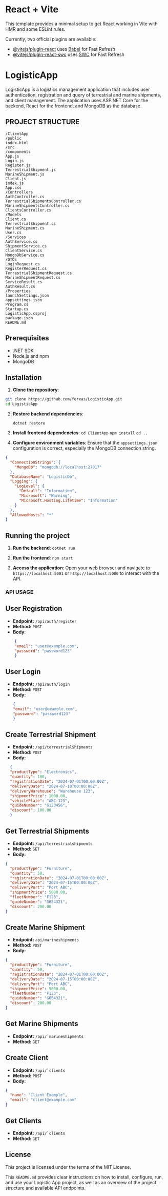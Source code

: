# React + Vite

This template provides a minimal setup to get React working in Vite with HMR and some ESLint rules.

Currently, two official plugins are available:

- [@vitejs/plugin-react](https://github.com/vitejs/vite-plugin-react/blob/main/packages/plugin-react/README.md) uses [Babel](https://babeljs.io/) for Fast Refresh
- [@vitejs/plugin-react-swc](https://github.com/vitejs/vite-plugin-react-swc) uses [SWC](https://swc.rs/) for Fast Refresh

# LogisticApp

LogisticApp is a logistics management application that includes user authentication, registration and query of terrestrial and marine shipments, and client management. The application uses ASP.NET Core for the backend, React for the frontend, and MongoDB as the database.

## PROJECT STRUCTURE

```/LogisticApp
/ClientApp
/public
index.html
/src
/components
App.js
Login.js
Register.js
TerrestrialShipment.js
MarineShipment.js
Client.js
index.js
App.css
/Controllers
AuthController.cs
TerrestrialShipmentsController.cs
MarineShipmentsController.cs
ClientsController.cs
/Models
Client.cs
TerrestrialShipment.cs
MarineShipment.cs
User.cs
/Services
AuthService.cs
ShipmentService.cs
ClientService.cs
MongoDbService.cs
/DTOs
LoginRequest.cs
RegisterRequest.cs
TerrestrialShipmentRequest.cs
MarineShipmentRequest.cs
ServiceResult.cs
AuthResult.cs
/Properties
launchSettings.json
appsettings.json
Program.cs
Startup.cs
LogisticApp.csproj
package.json
README.md
```

## Prerequisites

- .NET SDK
- Node.js and npm
- MongoDB

## Installation

1. **Clone the repository**:

```bash
git clone https://github.com/ferxas/LogisticApp.git
cd LogisticApp
```

2. **Restore backend dependencies**:

    ``dotnet restore``

3. **Install frontend dependencies**:
   ``cd ClientApp``
   ``npm install``
   ``cd ..``

4. **Configure environment variables**:
Ensure that the `appsettings.json` configuration is correct, especially the MongoDB connection string.

```json
{
  "ConnectionStrings": {
    "MongoDb": "mongodb://localhost:27017"
  },
  "DatabaseName": "LogisticDb",
  "Logging": {
    "LogLevel": {
      "Default": "Information",
      "Microsoft": "Warning",
      "Microsoft.Hosting.Lifetime": "Information"
    }
  },
  "AllowedHosts": "*"
}
```


## Running the project
1. **Run the backend**:
``dotnet run``

2. **Run the frontend**:
``npm start``

3. **Access the application**:
Open your web browser and navigate to `https://localhost:5001` or `http://localhost:5000` to interact with the API.

### API USAGE
## User Registration
- **Endpoint:** ``/api/auth/register``
- **Method:** ``POST``
- **Body**:
```json
    {
    "email": "user@example.com",
    "password": "password123"
    }
```

## User Login
- **Endpoint:** ``/api/auth/login``
- **Method:** ``POST``
- **Body:**
  ```json
  {
  "email": "user@example.com",
  "password": "password123"
  }
  ```
## Create Terrestrial Shipment
- **Endpoint:** ``/api/terrestrialShipments``
- **Method:** ``POST``
- **Body:**
```json
  {
  "productType": "Electronics",
  "quantity": 100,
  "registrationDate": "2024-07-01T00:00:00Z",
  "deliveryDate": "2024-07-10T00:00:00Z",
  "deliveryWarehouse": "Warehouse 123",
  "shipmentPrice": 1000.00,
  "vehiclePlate": "ABC-123",
  "guideNumber": "G123456",
  "discount": 100.00
  }
```

## Get Terrestrial Shipments
- **Endpoint:** ``/api/terrestrialshipments``
- **Method:** ``GET``
- **Body:**
```json
{
  "productType": "Furniture",
  "quantity": 50,
  "registrationDate": "2024-07-01T00:00:00Z",
  "deliveryDate": "2024-07-15T00:00:00Z",
  "deliveryPort": "Port ABC",
  "shipmentPrice": 5000.00,
  "fleetNumber": "F123",
  "guideNumber": "G654321",
  "discount": 200.00
}
```

## Create Marine Shipment
- **Endpoint:** ``api/marineshipments``
- **Method:** ``POST``
- **Body:**
```json
{
  "productType": "Furniture",
  "quantity": 50,
  "registrationDate": "2024-07-01T00:00:00Z",
  "deliveryDate": "2024-07-15T00:00:00Z",
  "deliveryPort": "Port ABC",
  "shipmentPrice": 5000.00,
  "fleetNumber": "F123",
  "guideNumber": "G654321",
  "discount": 200.00
}
```

## Get Marine Shipments
- **Endpoint:** ``/api/`marineshipments``
- **Method:** ``GET``

## Create Client
- **Endpoint:** ``/api/`clients``
- **Method:** ``POST``
- **Body:**
```json
{
  "name": "Client Example",
  "email": "client@example.com"
}
```

## Get Clients
- **Endpoint:** ``/api/`clients``
- **Method:** ``GET``

## License
This project is licensed under the terms of the MIT License.

This `README.md` provides clear instructions on how to install, configure, run, and use your Logistic App project, as well as an overview of the project structure and available API endpoints.
